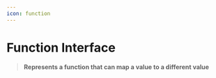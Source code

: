 ```yaml
---
icon: function
---
```


# Function Interface

> **Represents a function that can map a value to a different value**

